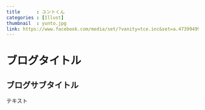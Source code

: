 ```yaml
---
title      : ユントくん
categories : [Illust]
thumbnail  : yunto.jpg
link: https://www.facebook.com/media/set/?vanity=tce.inc&set=a.473994999313364
---
```


# ブログタイトル
## ブログサブタイトル

テキスト